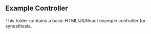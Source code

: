 ## Example Controller

This folder contains a basic HTML/JS/React example controller for synesthesia.

